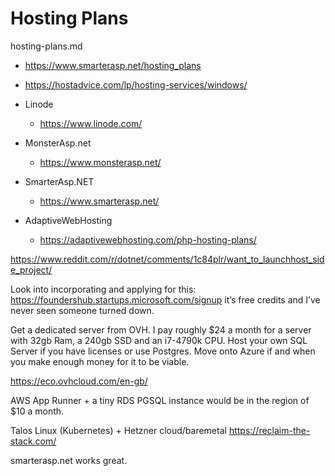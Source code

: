 # Hosting Plans

hosting-plans.md

*   https://www.smarterasp.net/hosting_plans

*   https://hostadvice.com/lp/hosting-services/windows/

*   Linode

    *   https://www.linode.com/

*   MonsterAsp.net

    *   https://www.monsterasp.net/

*   SmarterAsp.NET

    *   https://www.smarterasp.net/

*   AdaptiveWebHosting

    *   https://adaptivewebhosting.com/php-hosting-plans/

    




https://www.reddit.com/r/dotnet/comments/1c84plr/want_to_launchhost_side_project/


Look into incorporating and applying for this: https://foundershub.startups.microsoft.com/signup it’s free credits and I’ve never seen someone turned down.



Get a dedicated server from OVH. I pay roughly $24 a month for a server with 32gb Ram, a 240gb SSD and an i7-4790k CPU. Host your own SQL Server if you have licenses or use Postgres. Move onto Azure if and when you make enough money for it to be viable.

https://eco.ovhcloud.com/en-gb/

AWS App Runner + a tiny RDS PGSQL instance would be in the region of $10 a month.

Talos Linux (Kubernetes) + Hetzner cloud/baremetal https://reclaim-the-stack.com/



smarterasp.net works great.



